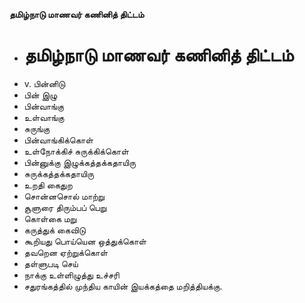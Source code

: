 **தமிழ்நாடு மாணவர் கணினித் திட்டம்**
- # தமிழ்நாடு மாணவர் கணினித் திட்டம்
- v. பின்னிடு
- பின் இழு
- பின்வாங்கு
- உள்வாங்கு
- சுருங்கு
- பின்வாங்கிக்கொள்
- உள்நோக்கிச் சுருக்கிக்கொள்
- பின்னுக்கு இழுக்கத்தக்கதாயிரு
- சுருக்கத்தக்கதாயிரு
- உறதி கைதுற
- சொன்னசொல் மாற்று
- சூளுரை திரும்பப் பெறு
- கொள்கை மறு
- கருத்துக் கைவிடு
- கூறியது பொய்யென ஒத்துக்கொள்
- தவறென ஏற்றுக்கொள்
- தள்ளுபடி செய்
- நாக்கு உள்ளிழுத்து உச்சரி
- சதுரங்கத்தில் முந்திய காயின் இயக்கத்தை மறித்தியக்கு.

